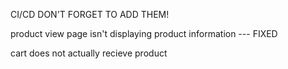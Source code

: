 
CI/CD DON'T FORGET TO ADD THEM!

product view page isn't displaying product information --- FIXED

cart does not actually recieve product